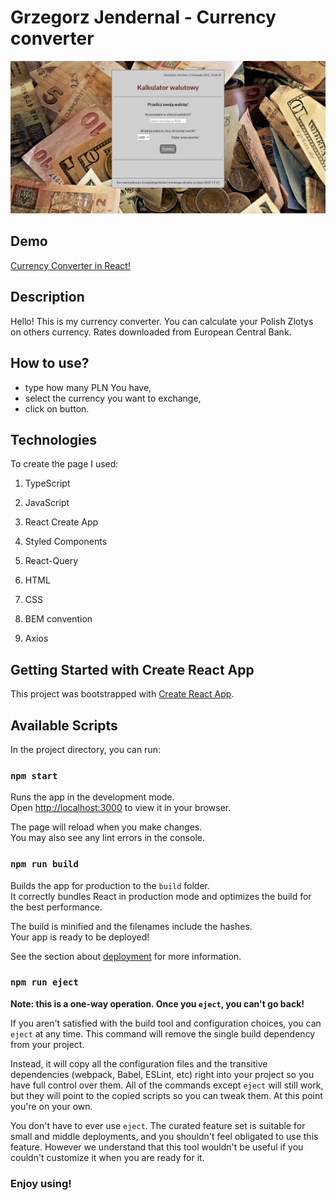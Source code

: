 # Grzegorz Jendernal - Currency converter
![Site screen](https://raw.githubusercontent.com/GrzegorzJendernal/currency-converter-react/main/public/screen.png)

## Demo
[Currency Converter in React!](https://grzegorzjendernal.github.io/currency-converter-react/)

## Description
Hello! This is my currency converter. You can calculate your Polish Zlotys on others currency. Rates downloaded from European Central Bank.

## How to use?
- type how many PLN You have,
- select the currency you want to exchange,
- click on button.

##  Technologies

To create the page I used:

1. TypeScript

2. JavaScript

3. React Create App

4. Styled Components

5. React-Query

6. HTML

7. CSS

8. BEM convention

9. Axios

## Getting Started with Create React App

This project was bootstrapped with [Create React App](https://github.com/facebook/create-react-app).

## Available Scripts

In the project directory, you can run:

### `npm start`

Runs the app in the development mode.\
Open [http://localhost:3000](http://localhost:3000) to view it in your browser.

The page will reload when you make changes.\
You may also see any lint errors in the console.


### `npm run build`

Builds the app for production to the `build` folder.\
It correctly bundles React in production mode and optimizes the build for the best performance.

The build is minified and the filenames include the hashes.\
Your app is ready to be deployed!

See the section about [deployment](https://facebook.github.io/create-react-app/docs/deployment) for more information.

### `npm run eject`

**Note: this is a one-way operation. Once you `eject`, you can't go back!**

If you aren't satisfied with the build tool and configuration choices, you can `eject` at any time. This command will remove the single build dependency from your project.

Instead, it will copy all the configuration files and the transitive dependencies (webpack, Babel, ESLint, etc) right into your project so you have full control over them. All of the commands except `eject` will still work, but they will point to the copied scripts so you can tweak them. At this point you're on your own.

You don't have to ever use `eject`. The curated feature set is suitable for small and middle deployments, and you shouldn't feel obligated to use this feature. However we understand that this tool wouldn't be useful if you couldn't customize it when you are ready for it.

###  Enjoy using!
